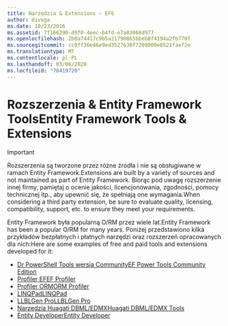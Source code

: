 ```yaml
---
title: Narzędzia & Extensions — EF6
author: divega
ms.date: 10/23/2016
ms.assetid: 7f166290-d9f0-4eec-b4fd-e7a83068d977
ms.openlocfilehash: 2b0a74417c9b5a21790865bbeb8f4194a2fb770f
ms.sourcegitcommit: cc0ff36e46e9ed3527638f7208000e8521faef2e
ms.translationtype: MT
ms.contentlocale: pl-PL
ms.lasthandoff: 03/06/2020
ms.locfileid: "78419720"
---
```

# <a name="entity-framework-tools--extensions"></a><span data-ttu-id="739e1-102">Rozszerzenia & Entity Framework Tools</span><span class="sxs-lookup"><span data-stu-id="739e1-102">Entity Framework Tools & Extensions</span></span>
> [!IMPORTANT]  
> <span data-ttu-id="739e1-103">Rozszerzenia są tworzone przez różne źródła i nie są obsługiwane w ramach Entity Framework.</span><span class="sxs-lookup"><span data-stu-id="739e1-103">Extensions are built by a variety of sources and not maintained as part of Entity Framework.</span></span> <span data-ttu-id="739e1-104">Biorąc pod uwagę rozszerzenie innej firmy, pamiętaj o ocenie jakości, licencjonowania, zgodności, pomocy technicznej itp., aby upewnić się, że spełniają one wymagania.</span><span class="sxs-lookup"><span data-stu-id="739e1-104">When considering a third party extension, be sure to evaluate quality, licensing, compatibility, support, etc. to ensure they meet your requirements.</span></span>

<span data-ttu-id="739e1-105">Entity Framework była popularną O/RM przez wiele lat.</span><span class="sxs-lookup"><span data-stu-id="739e1-105">Entity Framework has been a popular O/RM for many years.</span></span> <span data-ttu-id="739e1-106">Poniżej przedstawiono kilka przykładów bezpłatnych i płatnych narzędzi oraz rozszerzeń opracowanych dla nich:</span><span class="sxs-lookup"><span data-stu-id="739e1-106">Here are some examples of free and paid tools and extensions developed for it:</span></span>    

- [<span data-ttu-id="739e1-107">Dr PowerShell Tools wersja Community</span><span class="sxs-lookup"><span data-stu-id="739e1-107">EF Power Tools Community Edition</span></span>](https://marketplace.visualstudio.com/items?itemName=ErikEJ.EntityFramework6PowerToolsCommunityEdition)
- [<span data-ttu-id="739e1-108">Profiler EF</span><span class="sxs-lookup"><span data-stu-id="739e1-108">EF Profiler</span></span>](https://efprof.com)  
- [<span data-ttu-id="739e1-109">Profiler ORM</span><span class="sxs-lookup"><span data-stu-id="739e1-109">ORM Profiler</span></span>](https://www.ormprofiler.com)  
- [<span data-ttu-id="739e1-110">LINQPad</span><span class="sxs-lookup"><span data-stu-id="739e1-110">LINQPad</span></span>](https://www.linqpad.net)  
- [<span data-ttu-id="739e1-111">LLBLGen Pro</span><span class="sxs-lookup"><span data-stu-id="739e1-111">LLBLGen Pro</span></span>](https://www.llblgen.com)  
- [<span data-ttu-id="739e1-112">Narzędzia Huagati DBML/EDMX</span><span class="sxs-lookup"><span data-stu-id="739e1-112">Huagati DBML/EDMX Tools</span></span>](https://www.huagati.com/dbmltools)  
- [<span data-ttu-id="739e1-113">Entity Developer</span><span class="sxs-lookup"><span data-stu-id="739e1-113">Entity Developer</span></span>](https://www.devart.com/entitydeveloper)  
